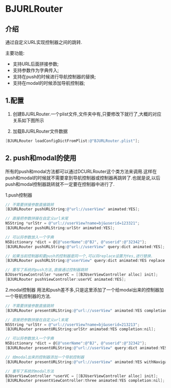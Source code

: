 # BJURLRouter

## 介绍
通过自定义URL实现控制器之间的跳转.

主要功能:
* 支持URL后面拼接参数;
* 支持参数作为字典传入;
* 支持在push的时候进行导航控制器的替换;
* 支持在modal的时候添加导航控制器;

## 1.配置
1. 创建BJURLRouter.一个plist文件,文件夹中有,只要修改下就行了,大概的对应关系如下图所示

2. 加载BJURLRouter文件数据

```Objective-C 
[BJURLRouter loadConfigDictFromPlist:@"BJURLRouter.plist"];

```

## 2. push和modal的使用
所有的push和modal方法都可以通过DCURLRouter这个类方法来调用.这样在push和modal的时候就不需要拿到导航控制器或控制器再跳转了.也就是说,以后push和modal控制器跳转就不一定要在控制器中进行了.

1.push控制器

```Objective-C 
// 不需要拼接参数直接跳转
[BJURLRouter pushURLString:@"url://userView" animated:YES];

// 直接把参数拼接在自定义url末尾
NSString *urlStr = @"url://userView?name=bj&userid=123321";
[BJURLRouter pushURLString:urlStr animated:YES];

// 可以将参数放入一个字典
NSDictionary *dict = @{@"userName":@"BJ", @"userid":@"32342"};
[BJURLRouter pushURLString:@"url://userView" query:dict animated:YES];

// 如果当前控制器和要push的控制器是同一个,可以将replace设置为Yes,进行替换.
[BJURLRouter pushURLString:@"userView" query:dict animated:YES replace:YES];

// 重写了系统的push方法,直接通过控制器跳转
BJUserViewController *userVC = [[BJUserViewController alloc] init];
[BJURLRouter pushViewController:userVC animated:YES];
```
2.modal控制器
用法和push差不多,只是这里添加了一个给modal出来的控制器加一个导航控制器的方法.


```Objective-C
// 不需要拼接参数直接跳转
[BJURLRouter presentURLString:@"url://userView" animated:YES completion:nil];

// 直接把参数拼接在自定义url末尾
NSString *urlStr = @"url://userView?name=bj&userid=213213";
[BJURLRouter presentURLString:urlStr animated:YES completion:nil];

// 可以将参数放入一个字典
NSDictionary *dict = @{@"userName":@"BJ", @"userid":@"32342"};
[BJURLRouter presentURLString:@"url://userView" query:dict animated:YES completion:nil];

// 给modal出来的控制器添加一个导航控制器
[BJURLRouter presentURLString:@"url://userView" animated:YES withNavigationClass:[UINavigationController class] completion:nil];

// 重写了系统的modal方法
BJUserViewController *userVC = [[BJUserViewController alloc] init];
[BJURLRouter presentViewController:three animated:YES completion:nil];
```
